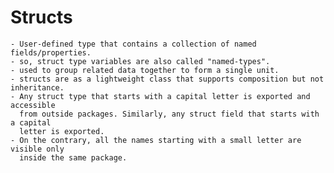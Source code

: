 Structs
=======

    - User-defined type that contains a collection of named fields/properties.
    - so, struct type variables are also called "named-types".
    - used to group related data together to form a single unit.
    - structs are as a lightweight class that supports composition but not inheritance.
    - Any struct type that starts with a capital letter is exported and accessible 
      from outside packages. Similarly, any struct field that starts with a capital 
      letter is exported.
    - On the contrary, all the names starting with a small letter are visible only 
      inside the same package.